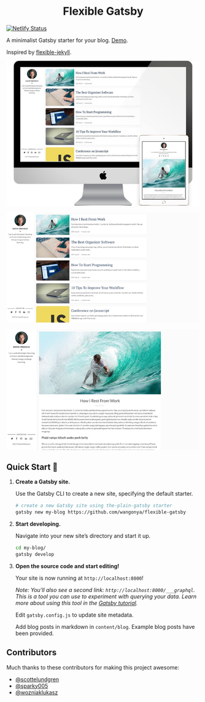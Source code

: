 <h1 align="center">
  Flexible Gatsby
</h1>

[![Netlify Status](https://api.netlify.com/api/v1/badges/a0a6e226-6c7a-43e0-bab6-0c658c8abca5/deploy-status)](https://app.netlify.com/sites/flexible-gatsby/deploys)

A  minimalist Gatsby starter for your blog. [Demo](https://flexible-gatsby.netlify.com/).

Inspired by [flexible-jekyll](https://github.com/artemsheludko/flexible-jekyll).

![home-page-screenshot](./static/promo-img.jpg)

![home-page-screenshot](./static/home-page.jpg)

![blog-page-screenshot](./static/post-example.jpg)

## Quick Start 🚀

1.  **Create a Gatsby site.**

    Use the Gatsby CLI to create a new site, specifying the default starter.

    ```sh
    # create a new Gatsby site using the-plain-gatsby starter
    gatsby new my-blog https://github.com/wangonya/flexible-gatsby
    ```

2.  **Start developing.**

    Navigate into your new site’s directory and start it up.

    ```sh
    cd my-blog/
    gatsby develop
    ```

3.  **Open the source code and start editing!**

    Your site is now running at `http://localhost:8000`!

    _Note: You'll also see a second link: _`http://localhost:8000/___graphql`_. This is a tool you can use to experiment with querying your data. Learn more about using this tool in the [Gatsby tutorial](https://www.gatsbyjs.org/tutorial/part-five/#introducing-graphiql)._

    Edit `gatsby.config.js` to update site metadata.

    Add blog posts in markdown in `content/blog`. Example blog posts have been provided.

## Contributors

Much thanks to these contributors for making this project awesome:

-   [@scottelundgren](https://github.com/scottelundgren)
-   [@sparky005](https://github.com/sparky005)
-   [@wozniaklukasz](https://github.com/wozniaklukasz)
